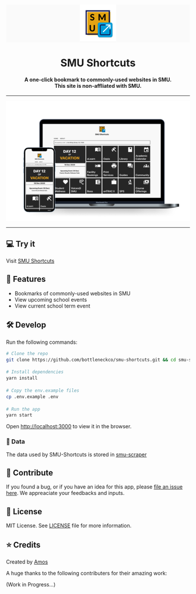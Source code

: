 <p align="center" style="background-color: #FAFAFA;">
    <img alt="smu-shortcut logo" src="./public/images/logo-nobg.png" width="100px">
    <h1 align="center">SMU Shortcuts</h1>
</p>

<h4 align="center">
  A one-click bookmark to commonly-used websites in SMU. </br>
  This site is non-affliated with SMU.
</h4>

---

<p align="center">
  <img alt="smu-shortcut promotion-image" src="./public/images/promo-image.png">
</p>

---

## 💻 Try it

Visit [SMU Shortcuts](https://smushortcuts.netlify.app)

## 🤩 Features

- Bookmarks of commonly-used websites in SMU
- View upcoming school events
- View current school term event

## 🛠 Develop

Run the following commands:

```bash
# Clone the repo
git clone https://github.com/bottleneckco/smu-shortcuts.git && cd smu-shortcuts

# Install dependencies
yarn install

# Copy the env.example files
cp .env.example .env

# Run the app
yarn start
```

Open [http://localhost:3000](http://localhost:3000) to view it in the browser.

### 💾 Data

The data used by SMU-Shortcuts is stored in [smu-scraper](https://github.com/bottleneckco/smu-scraper)

## 🙋 Contribute

If you found a bug, or if you have an idea for this app, please [file an issue here](https://github.com/bottleneckco/smu-shortcuts/issues). We appreaciate your feedbacks and inputs.

## 📜 License

MIT License. See [LICENSE](./LICENSE) file for more information.

## ⭐️ Credits

Created by [Amos](http://github.com/alphatrl)

A huge thanks to the following contributers for their amazing work:

(Work in Progress...)

